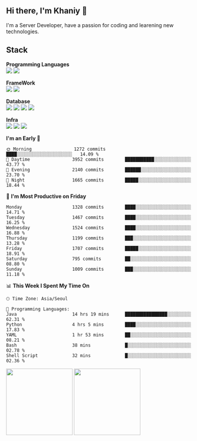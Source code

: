 ## Hi there, I'm Khaniy 👋
I'm a Server Developer, have a passion for coding and learening new technologies.
<!-- <br> 📫 Email : kangh1596@gmail.com 
<br> 📝 Blog  : khan03.tistory.com/
<br> <img src="https://img.shields.io/badge/Email-222222?style=for-the-badge&logo=Gmail&logoColor=white">
<br> <img src="https://img.shields.io/badge/Blog -222222?style=for-the-badge&logo=Tistory&logoColor=white">
[hank0302's Blog](https://khan03.tistory.com/)
-->
## Stack 

**Programming Languages** <br>
 <img src="https://img.shields.io/badge/JAVA-E6522C?style=for-the-badge&logo=Java&logoColor=white">
 <img src="https://img.shields.io/badge/Python-3776AB?style=for-the-badge&logo=python&logoColor=white">

**FrameWork** <br>
<img src="https://img.shields.io/badge/SpringBoot-6DB33F?style=for-the-badge&logo=SpringBoot&logoColor=white">
<img src="https://img.shields.io/badge/FastAPI-009688?style=for-the-badge&logo=FastAPI&logoColor=white">

**Database** <br>
<img src="https://img.shields.io/badge/MariaDB-003545?style=for-the-badge&logo=MariaDB&logoColor=white">
<img src="https://img.shields.io/badge/MongoDB-47A248?style=for-the-badge&logo=MongoDB&logoColor=white">
<img src="https://img.shields.io/badge/Redis-DC382D?style=for-the-badge&logo=Redis&logoColor=white">
<img src="https://img.shields.io/badge/PostgreSQL-4169E1?style=for-the-badge&logo=PostgreSQL&logoColor=white">

**Infra** <br>
<img src="https://img.shields.io/badge/Kubernetes-326CE5?style=for-the-badge&logo=Kubernetes&logoColor=white">
<img src="https://img.shields.io/badge/Prometheus-E6522C?style=for-the-badge&logo=prometheus&logoColor=white">
<img src="https://img.shields.io/badge/Grafana-F46800?style=for-the-badge&logo=grafana&logoColor=white">

<!--START_SECTION:waka-->
**I'm an Early 🐤** 

```text
🌞 Morning                1272 commits        ████░░░░░░░░░░░░░░░░░░░░░   14.09 % 
🌆 Daytime                3952 commits        ███████████░░░░░░░░░░░░░░   43.77 % 
🌃 Evening                2140 commits        ██████░░░░░░░░░░░░░░░░░░░   23.70 % 
🌙 Night                  1665 commits        █████░░░░░░░░░░░░░░░░░░░░   18.44 % 
```
📅 **I'm Most Productive on Friday** 

```text
Monday                   1328 commits        ████░░░░░░░░░░░░░░░░░░░░░   14.71 % 
Tuesday                  1467 commits        ████░░░░░░░░░░░░░░░░░░░░░   16.25 % 
Wednesday                1524 commits        ████░░░░░░░░░░░░░░░░░░░░░   16.88 % 
Thursday                 1199 commits        ███░░░░░░░░░░░░░░░░░░░░░░   13.28 % 
Friday                   1707 commits        █████░░░░░░░░░░░░░░░░░░░░   18.91 % 
Saturday                 795 commits         ██░░░░░░░░░░░░░░░░░░░░░░░   08.80 % 
Sunday                   1009 commits        ███░░░░░░░░░░░░░░░░░░░░░░   11.18 % 
```


📊 **This Week I Spent My Time On** 

```text
🕑︎ Time Zone: Asia/Seoul

💬 Programming Languages: 
Java                     14 hrs 19 mins      ████████████████░░░░░░░░░   62.31 % 
Python                   4 hrs 5 mins        ████░░░░░░░░░░░░░░░░░░░░░   17.83 % 
YAML                     1 hr 53 mins        ██░░░░░░░░░░░░░░░░░░░░░░░   08.21 % 
Bash                     38 mins             █░░░░░░░░░░░░░░░░░░░░░░░░   02.78 % 
Shell Script             32 mins             █░░░░░░░░░░░░░░░░░░░░░░░░   02.36 % 
```


<!--END_SECTION:waka-->
<p>
  <img height="180em" src="https://github-readme-stats-khaniys-projects.vercel.app/api?username=khaniy&show_icons=true&include_all_commits=true">
  <img height="180em" src="https://github-readme-stats-khaniys-projects.vercel.app/api/top-langs?username=khaniy&layout=compact">
</p>

